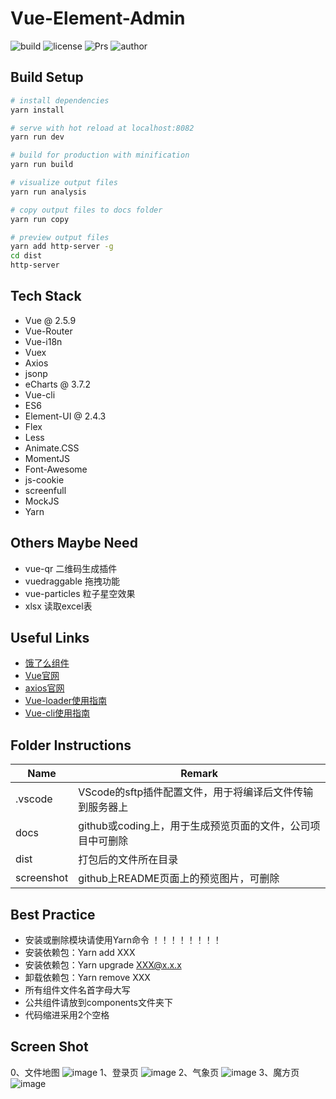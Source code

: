 # Vue-Element-Admin
![build](https://img.shields.io/travis/rust-lang/rust.svg)
![license](https://img.shields.io/badge/license-MIT-blue.svg)
![Prs](https://img.shields.io/badge/Prs-welcome-brightgreen.svg)
![author](https://img.shields.io/badge/author-jasonbai-orange.svg)

## Build Setup

``` bash
# install dependencies
yarn install

# serve with hot reload at localhost:8082
yarn run dev

# build for production with minification
yarn run build

# visualize output files
yarn run analysis

# copy output files to docs folder
yarn run copy

# preview output files
yarn add http-server -g
cd dist
http-server
```

## Tech Stack
* Vue @ 2.5.9
* Vue-Router
* Vue-i18n
* Vuex
* Axios
* jsonp
* eCharts @ 3.7.2
* Vue-cli
* ES6
* Element-UI @ 2.4.3
* Flex
* Less
* Animate.CSS
* MomentJS
* Font-Awesome
* js-cookie
* screenfull
* MockJS
* Yarn

## Others Maybe Need
* vue-qr  二维码生成插件
* vuedraggable  拖拽功能
* vue-particles  粒子星空效果
* xlsx  读取excel表

## Useful Links
* [饿了么组件](http://element.eleme.io/#/zh-CN/component/installation)
* [Vue官网](https://cn.vuejs.org/v2/guide/)
* [axios官网](https://github.com/mzabriskie/axios)
* [Vue-loader使用指南](http://vue-loader.vuejs.org/en/)
* [Vue-cli使用指南](http://vuejs-templates.github.io/webpack/)

## Folder Instructions
| Name | Remark |
| - | - |
| .vscode | VScode的sftp插件配置文件，用于将编译后文件传输到服务器上 |
| docs | github或coding上，用于生成预览页面的文件，公司项目中可删除 |
| dist | 打包后的文件所在目录 |
| screenshot | github上README页面上的预览图片，可删除 |

## Best Practice
* 安装或删除模块请使用Yarn命令 ！！！！！！！！
* 安装依赖包：Yarn add XXX
* 安装依赖包：Yarn upgrade XXX@x.x.x
* 卸载依赖包：Yarn remove XXX
* 所有组件文件名首字母大写
* 公共组件请放到components文件夹下
* 代码缩进采用2个空格

## Screen Shot

0、文件地图
![image](https://github.com/jasonBai007/vue-seed/raw/master/screenshot/map.png)
1、登录页
![image](https://github.com/jasonBai007/vue-seed/raw/master/screenshot/login.jpg)
2、气象页
![image](https://github.com/jasonBai007/vue-seed/raw/master/screenshot/weather.png)
3、魔方页
![image](https://github.com/jasonBai007/vue-seed/raw/master/screenshot/cube.png)
